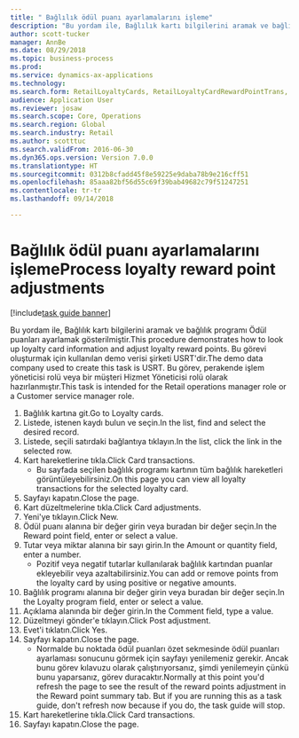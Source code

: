 ```yaml
--- 
title: " Bağlılık ödül puanı ayarlamalarını işleme"
description: "Bu yordam ile, Bağlılık kartı bilgilerini aramak ve bağlılık programı Ödül puanları ayarlamak gösterilmiştir."
author: scott-tucker
manager: AnnBe
ms.date: 08/29/2018
ms.topic: business-process
ms.prod: 
ms.service: dynamics-ax-applications
ms.technology: 
ms.search.form: RetailLoyaltyCards, RetailLoyaltyCardRewardPointTrans, RetailLoyaltyCardRewardPointAdjustment, RetailAffiliationLookup
audience: Application User
ms.reviewer: josaw
ms.search.scope: Core, Operations
ms.search.region: Global
ms.search.industry: Retail
ms.author: scotttuc
ms.search.validFrom: 2016-06-30
ms.dyn365.ops.version: Version 7.0.0
ms.translationtype: HT
ms.sourcegitcommit: 0312b8cfadd45f8e59225e9daba78b9e216cff51
ms.openlocfilehash: 85aaa82bf56d55c69f39bab49682c79f51247251
ms.contentlocale: tr-tr
ms.lasthandoff: 09/14/2018

---
```

# <a name="process-loyalty-reward-point-adjustments"></a><span data-ttu-id="e608a-103"> Bağlılık ödül puanı ayarlamalarını işleme</span><span class="sxs-lookup"><span data-stu-id="e608a-103">Process loyalty reward point adjustments</span></span>

[!include[task guide banner](../includes/task-guide-banner.md)]

<span data-ttu-id="e608a-104">Bu yordam ile, Bağlılık kartı bilgilerini aramak ve bağlılık programı Ödül puanları ayarlamak gösterilmiştir.</span><span class="sxs-lookup"><span data-stu-id="e608a-104">This procedure demonstrates how to look up loyalty card information and adjust loyalty reward points.</span></span> <span data-ttu-id="e608a-105">Bu görevi oluşturmak için kullanılan demo verisi şirketi USRT'dir.</span><span class="sxs-lookup"><span data-stu-id="e608a-105">The demo data company used to create this task is USRT.</span></span> <span data-ttu-id="e608a-106">Bu görev, perakende işlem yöneticisi rolü veya bir müşteri Hizmet Yöneticisi rolü olarak hazırlanmıştır.</span><span class="sxs-lookup"><span data-stu-id="e608a-106">This task is intended for the Retail operations manager role or a Customer service manager role.</span></span>

1. <span data-ttu-id="e608a-107">Bağlılık kartına git.</span><span class="sxs-lookup"><span data-stu-id="e608a-107">Go to Loyalty cards.</span></span>
2. <span data-ttu-id="e608a-108">Listede, istenen kaydı bulun ve seçin.</span><span class="sxs-lookup"><span data-stu-id="e608a-108">In the list, find and select the desired record.</span></span>
3. <span data-ttu-id="e608a-109">Listede, seçili satırdaki bağlantıya tıklayın.</span><span class="sxs-lookup"><span data-stu-id="e608a-109">In the list, click the link in the selected row.</span></span>
4. <span data-ttu-id="e608a-110">Kart hareketlerine tıkla.</span><span class="sxs-lookup"><span data-stu-id="e608a-110">Click Card transactions.</span></span>
    * <span data-ttu-id="e608a-111">Bu sayfada seçilen bağlılık programı kartının tüm bağlılık hareketleri görüntüleyebilirsiniz.</span><span class="sxs-lookup"><span data-stu-id="e608a-111">On this page you can view all loyalty transactions for the selected loyalty card.</span></span>  
5. <span data-ttu-id="e608a-112">Sayfayı kapatın.</span><span class="sxs-lookup"><span data-stu-id="e608a-112">Close the page.</span></span>
6. <span data-ttu-id="e608a-113">Kart düzeltmelerine tıkla.</span><span class="sxs-lookup"><span data-stu-id="e608a-113">Click Card adjustments.</span></span>
7. <span data-ttu-id="e608a-114">Yeni'ye tıklayın.</span><span class="sxs-lookup"><span data-stu-id="e608a-114">Click New.</span></span>
8. <span data-ttu-id="e608a-115">Ödül puanı alanına bir değer girin veya buradan bir değer seçin.</span><span class="sxs-lookup"><span data-stu-id="e608a-115">In the Reward point field, enter or select a value.</span></span>
9. <span data-ttu-id="e608a-116">Tutar veya miktar alanına bir sayı girin.</span><span class="sxs-lookup"><span data-stu-id="e608a-116">In the Amount or quantity field, enter a number.</span></span>
    * <span data-ttu-id="e608a-117">Pozitif veya negatif tutarlar kullanılarak bağlılık kartından puanlar ekleyebilir veya azaltabilirsiniz.</span><span class="sxs-lookup"><span data-stu-id="e608a-117">You can add or remove points from the loyalty card by using positive or negative amounts.</span></span>  
10. <span data-ttu-id="e608a-118">Bağlılık programı alanına bir değer girin veya buradan bir değer seçin.</span><span class="sxs-lookup"><span data-stu-id="e608a-118">In the Loyalty program field, enter or select a value.</span></span>
11. <span data-ttu-id="e608a-119">Açıklama alanında bir değer girin.</span><span class="sxs-lookup"><span data-stu-id="e608a-119">In the Comment field, type a value.</span></span>
12. <span data-ttu-id="e608a-120">Düzeltmeyi gönder'e tıklayın.</span><span class="sxs-lookup"><span data-stu-id="e608a-120">Click Post adjustment.</span></span>
13. <span data-ttu-id="e608a-121">Evet'i tıklatın.</span><span class="sxs-lookup"><span data-stu-id="e608a-121">Click Yes.</span></span>
14. <span data-ttu-id="e608a-122">Sayfayı kapatın.</span><span class="sxs-lookup"><span data-stu-id="e608a-122">Close the page.</span></span>
    * <span data-ttu-id="e608a-123">Normalde bu noktada ödül puanları özet sekmesinde ödül puanları ayarlaması sonucunu görmek için sayfayı yenilemeniz gerekir. Ancak bunu görev kılavuzu olarak çalıştırıyorsanız, şimdi yenilemeyin çünkü bunu yaparsanız, görev duracaktır.</span><span class="sxs-lookup"><span data-stu-id="e608a-123">Normally at this point you'd refresh the page to see the result of the reward points adjustment in the Reward point summary tab. But if you are running this as a task guide, don't refresh now because if you do, the task guide will stop.</span></span>  
15. <span data-ttu-id="e608a-124">Kart hareketlerine tıkla.</span><span class="sxs-lookup"><span data-stu-id="e608a-124">Click Card transactions.</span></span>
16. <span data-ttu-id="e608a-125">Sayfayı kapatın.</span><span class="sxs-lookup"><span data-stu-id="e608a-125">Close the page.</span></span>


